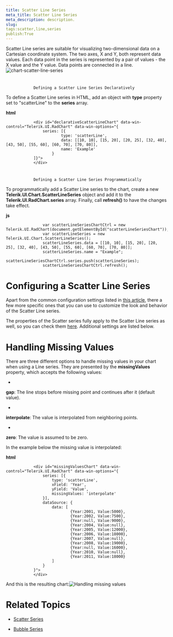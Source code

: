 ```yaml
---
title: Scatter Line Series
meta_title: Scatter Line Series
meta_description: description.
slug: 
tags:scatter,line,series
publish:True
---
```



Scatter Line series are suitable for visualizing two-dimensional data on a Cartesian coordinate system. The two axes, X and Y,
				both represent data values. Each data point in the series is represented by a pair of values - the X value and the Y value.
				Data points are connected in a line.
			![chart-scatter-line-series](../Media/Controls\Chart\chart-scatter-line-series.png)

# 
				Defining a Scatter Line Series Declaratively
			

To define a Scatter Line series in HTML, add an object with __type__ property set to "scatterLine"
				to the __series__ array.
				


 __html__
    


				<div id="declarativeScatterLineChart" data-win-control="Telerik.UI.RadChart" data-win-options="{
					series: [{
							type: 'scatterLine', 
							data: [[10, 10], [15, 20], [20, 25], [32, 40], [43, 50], [55, 60], [60, 70], [70, 80]],
							name: 'Example' 
						}
				]}">
				</div>



# 
				Defining a Scatter Line Series Programmatically
			

To programmatically add a Scatter Line series to the chart, create a new __Telerik.UI.Chart.ScatterLineSeries__
					object and add it to the __Telerik.UI.RadChart.series__ array. Finally, call __refresh()__
					to have the changes take effect.
				


 __js__
    


					var scatterLineSeriesChartCtrl = new Telerik.UI.RadChart(document.getElementById("scatterLineSeriesChart"));
					var scatterLineSeries = new Telerik.UI.Chart.ScatterLineSeries();
					scatterLineSeries.data = [[10, 10], [15, 20], [20, 25], [32, 40], [43, 50], [55, 60], [60, 70], [70, 80]];
					scatterLineSeries.name = "Example";
					scatterLineSeriesChartCtrl.series.push(scatterLineSeries);
					scatterLineSeriesChartCtrl.refresh();



# Configuring a Scatter Line Series

Apart from the common configuration settings listed in [this article](15e0c300-a141-495d-9355-3d2d35951bd4), there a few more
					specific ones that you can use to customize the look and behavior of the Scatter Line series.
				

The properties of the Scatter series fully apply to the Scatter Line series as well, so you can check them
					[here](8b72db8e-3e99-48ac-ac47-49433e5e3fc2). Additional settings are listed below.
				

# Handling Missing Values

There are three different options to handle missing values in your chart when using a Line series. They are presented by the
							__missingValues__ property, which accepts the following values:
						

* 

__gap__: The line stops before missing point and continues after it (default value).
								

* 

__interpolate__: The value is interpolated from neighboring points.
								

* 

__zero__: The value is assumed to be zero.
								

In the example below the missing value is interpolated:


 __html__
    


				<div id="missingValuesChart" data-win-control="Telerik.UI.RadChart" data-win-options="{
					series: [{
						type: 'scatterLine',
						xField: 'Year',
						yField: 'Value',
						missingValues: 'interpolate'
					}],
					dataSource: {
						data: [
								{Year:2001, Value:5000},
								{Year:2002, Value:7500},
								{Year:null, Value:9000},
								{Year:2004, Value:null},
								{Year:2005, Value:12000},
								{Year:2006, Value:18000},
								{Year:2007, Value:null},
								{Year:2008, Value:19000},
								{Year:null, Value:16000},
								{Year:2010, Value:null},
								{Year:2011, Value:18000}
						] 
					}
				}">
				</div>



And this is the resulting chart:![Handling missing values](../Media/Controls\Chart\chart-scatter-line-series-missing-values.png)

# Related Topics

 * [Scatter Series]({{slug:scatter-series}})

 * [Bubble Series]({{slug:bubble-series}})
